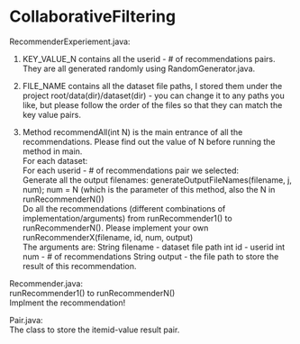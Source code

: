 CollaborativeFiltering
======================
RecommenderExperiement.java:</br>
1. KEY_VALUE_N contains all the userid - # of recommendations pairs. They are all generated randomly using RandomGenerator.java.</br>
2. FILE_NAME contains all the dataset file paths, I stored them under the project root/data(dir)/dataset(dir) - you can change it to any paths you like, but please follow the order of the files so that they can match the key value pairs.

3. Method recommendAll(int N) is the main entrance of all the recommendations. Please find out the value of N before running the method in main.</br>
For each dataset:</br>
	For each userid - # of recommendations pair we selected:</br>
		Generate all the output filenames: generateOutputFileNames(filename, j, num); num = N (which is the parameter of this method, also the N in runRecommenderN())</br>
		Do all the recommendations (different combinations of implementation/arguments) from runRecommender1() to runRecommenderN(). Please implement your own runRecommenderX(filename, id, num, output)</br>
                The arguments are: String filename - dataset file path
                                   int id - userid
                                   int num - # of recommendations
                                   String output - the file path to store the result of this recommendation.


Recommender.java:</br>
runRecommender1() to runRecommenderN()</br>
Implment the recommendation!

Pair.java:</br>
The class to store the itemid-value result pair.
